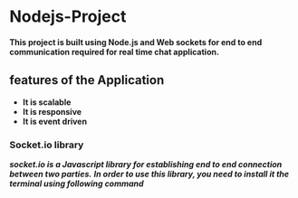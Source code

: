 # Nodejs-Project

#### This project is built using Node.js and Web sockets for end to end communication required for real time chat application.


## features of the Application
   - **It is scalable**
   - **It is responsive**
   - **It is event driven** 


### Socket.io library

***socket.io is a Javascript library for establishing end to end connection between two parties.***
***In order to use this library, you need to install it the terminal using following command***


